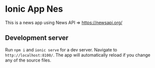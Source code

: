 # Ionic App Nes

This is a news app using News API => https://newsapi.org/

## Development server

Run  `npm i` and `ionic serve` for a dev server. Navigate to `http://localhost:8100/`. The app will automatically reload if you change any of the source files.
